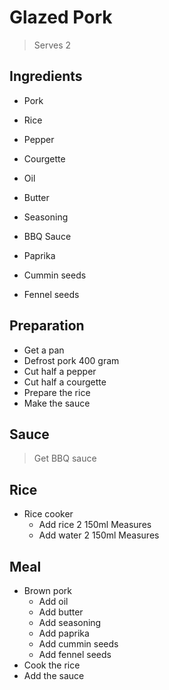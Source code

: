 # Glazed Pork

> Serves 2

## Ingredients

- Pork
- Rice

- Pepper
- Courgette

- Oil
- Butter
- Seasoning
- BBQ Sauce
- Paprika
- Cummin seeds
- Fennel seeds

## Preparation

- Get a pan
- Defrost pork 400 gram
- Cut half a pepper
- Cut half a courgette
- Prepare the rice
- Make the sauce

## Sauce

> Get BBQ sauce

## Rice

- Rice cooker
  - Add rice 2 150ml Measures
  - Add water 2 150ml Measures

## Meal

- Brown pork
  - Add oil
  - Add butter
  - Add seasoning
  - Add paprika
  - Add cummin seeds
  - Add fennel seeds
- Cook the rice
- Add the sauce
